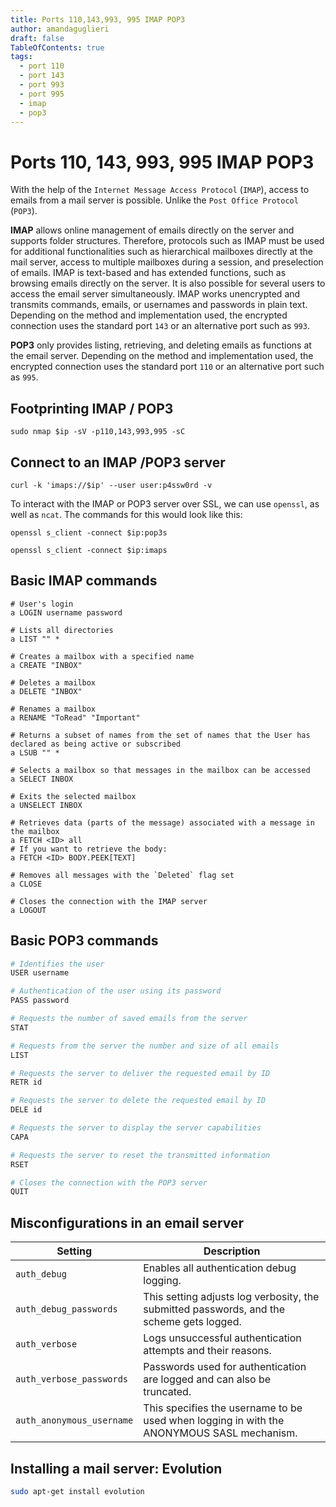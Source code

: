 ```yaml
---
title: Ports 110,143,993, 995 IMAP POP3
author: amandaguglieri
draft: false
TableOfContents: true
tags:
  - port 110
  - port 143
  - port 993
  - port 995
  - imap
  - pop3
---
```

# Ports 110, 143, 993, 995 IMAP POP3

With the help of the `Internet Message Access Protocol` (`IMAP`), access to emails from a mail server is possible. Unlike the `Post Office Protocol` (`POP3`).

**IMAP** allows online management of emails directly on the server and supports folder structures. Therefore, protocols such as IMAP must be used for additional functionalities such as hierarchical mailboxes directly at the mail server, access to multiple mailboxes during a session, and preselection of emails. IMAP is text-based and has extended functions, such as browsing emails directly on the server. It is also possible for several users to access the email server simultaneously. IMAP works unencrypted and transmits commands, emails, or usernames and passwords in plain text. Depending on the method and implementation used, the encrypted connection uses the standard port `143` or an alternative port such as `993`.

**POP3** only provides listing, retrieving, and deleting emails as functions at the email server. Depending on the method and implementation used, the encrypted connection uses the standard port `110` or an alternative port such as `995`.

## Footprinting IMAP / POP3

```shell-session
sudo nmap $ip -sV -p110,143,993,995 -sC
```


## Connect to an IMAP /POP3 server

```shell-session
curl -k 'imaps://$ip' --user user:p4ssw0rd -v
```

To interact with the IMAP or POP3 server over SSL, we can use `openssl`, as well as `ncat`. The commands for this would look like this:

```shell-session
openssl s_client -connect $ip:pop3s
```


```shell-session
openssl s_client -connect $ip:imaps
```

## Basic IMAP commands

```
# User's login
a LOGIN username password

# Lists all directories
a LIST "" *

# Creates a mailbox with a specified name
a CREATE "INBOX" 

# Deletes a mailbox
a DELETE "INBOX" 

# Renames a mailbox
a RENAME "ToRead" "Important"

# Returns a subset of names from the set of names that the User has declared as being active or subscribed
a LSUB "" *

# Selects a mailbox so that messages in the mailbox can be accessed
a SELECT INBOX

# Exits the selected mailbox
a UNSELECT INBOX

# Retrieves data (parts of the message) associated with a message in the mailbox
a FETCH <ID> all
# If you want to retrieve the body:
a FETCH <ID> BODY.PEEK[TEXT]

# Removes all messages with the `Deleted` flag set
a CLOSE

# Closes the connection with the IMAP server
a LOGOUT
```

## Basic POP3 commands

```bash
# Identifies the user
USER username

# Authentication of the user using its password
PASS password

# Requests the number of saved emails from the server
STAT

# Requests from the server the number and size of all emails
LIST 

# Requests the server to deliver the requested email by ID
RETR id

# Requests the server to delete the requested email by ID
DELE id

# Requests the server to display the server capabilities
CAPA

# Requests the server to reset the transmitted information
RSET

# Closes the connection with the POP3 server
QUIT
```


## Misconfigurations in an email server

| **Setting**               | **Description**                                                                           |
| ------------------------- | ----------------------------------------------------------------------------------------- |
| `auth_debug`              | Enables all authentication debug logging.                                                 |
| `auth_debug_passwords`    | This setting adjusts log verbosity, the submitted passwords, and the scheme gets logged.  |
| `auth_verbose`            | Logs unsuccessful authentication attempts and their reasons.                              |
| `auth_verbose_passwords`  | Passwords used for authentication are logged and can also be truncated.                   |
| `auth_anonymous_username` | This specifies the username to be used when logging in with the ANONYMOUS SASL mechanism. |

## Installing a mail server: Evolution

```bash
sudo apt-get install evolution
```

